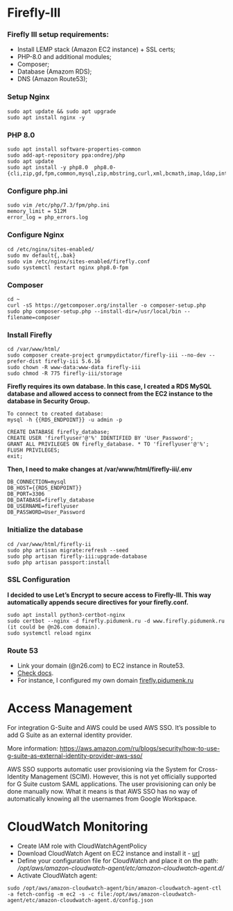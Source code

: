 # Firefly-III

### Firefly III setup requirements:
+ Install LEMP stack (Amazon EC2 instance) + SSL certs;
+ PHP-8.0 and additional modules;
+ Composer;
+ Database (Amazom RDS);
+ DNS (Amazon Route53);

### Setup Nginx
```
sudo apt update && sudo apt upgrade
sudo apt install nginx -y
```
### PHP 8.0 
```
sudo apt install software-properties-common
sudo add-apt-repository ppa:ondrej/php
sudo apt update
sudo apt install -y php8.0  php8.0-{cli,zip,gd,fpm,common,mysql,zip,mbstring,curl,xml,bcmath,imap,ldap,intl}
```
### Configure php.ini
```
sudo vim /etc/php/7.3/fpm/php.ini
memory_limit = 512M
error_log = php_errors.log
```
### Configure Nginx
```
cd /etc/nginx/sites-enabled/
sudo mv default{,.bak}
sudo vim /etc/nginx/sites-enabled/firefly.conf
sudo systemctl restart nginx php8.0-fpm
```
### Composer
```
cd ~
curl -sS https://getcomposer.org/installer -o composer-setup.php
sudo php composer-setup.php --install-dir=/usr/local/bin --filename=composer
```
### Install Firefly 
```
cd /var/www/html/
sudo composer create-project grumpydictator/firefly-iii --no-dev --prefer-dist firefly-iii 5.6.16
sudo chown -R www-data:www-data firefly-iii
sudo chmod -R 775 firefly-iii/storage
```

**Firefly requires its own database. In this case, I created a RDS MySQL database and allowed access to connect from the EC2 instance to the database in Security Group.**
```
To connect to created database: 
mysql -h {{RDS_ENDPOINT}} -u admin -p

CREATE DATABASE firefly_database;
CREATE USER 'fireflyuser'@'%' IDENTIFIED BY 'User_Password';
GRANT ALL PRIVILEGES ON firefly_database. * TO 'fireflyuser'@'%';
FLUSH PRIVILEGES;
exit;
```
 
**Then, I need to make changes at /var/www/html/firefly-iii/.env**
```
DB_CONNECTION=mysql
DB_HOST={{RDS_ENDPOINT}}
DB_PORT=3306
DB_DATABASE=firefly_database
DB_USERNAME=fireflyuser
DB_PASSWORD=User_Password
```
### Initialize the database
```
cd /var/www/html/firefly-ii
sudo php artisan migrate:refresh --seed
sudo php artisan firefly-iii:upgrade-database
sudo php artisan passport:install
```
### SSL Configuration 

**I decided to use Let’s Encrypt to secure access to Firefly-III. This way automatically appends secure directives for your firefly.conf.**
```
sudo apt install python3-certbot-nginx
sudo certbot --nginx -d firefly.pidumenk.ru -d www.firefly.pidumenk.ru (it could be @n26.com domain).
sudo systemctl reload nginx
```
### Route 53 

+ Link your domain (@n26.com) to EC2 instance in Route53.
+ [Check docs](https://docs.aws.amazon.com/Route53/latest/DeveloperGuide/routing-to-ec2-instance.html).
+ For instance, I configured my own domain [firefly.pidumenk.ru](https://firefly.pidumenk.ru)


# Access Management
For integration G-Suite and AWS could be used AWS SSO. It’s possible to add G Suite as an external identity provider.

More information: https://aws.amazon.com/ru/blogs/security/how-to-use-g-suite-as-external-identity-provider-aws-sso/

AWS SSO supports automatic user provisioning via the System for Cross-Identity Management (SCIM). However, this is not yet officially supported for G Suite custom SAML applications. The  user provisioning can only be done manually now. What it means is that AWS SSO has no way of automatically knowing all the usernames from Google Workspace. 

# CloudWatch Monitoring 

+ Create IAM role with CloudWatchAgentPolicy
+ Download CloudWatch Agent on EC2 instance and install it - [url](https://s3.amazonaws.com/amazoncloudwatch-agent/ubuntu/amd64/latest/amazon-cloudwatch-agent.deb)
+ Define your configuration file for CloudWatch and place it on the path: */opt/aws/amazon-cloudwatch-agent/etc/amazon-cloudwatch-agent.d/*
+ Activate CloudWatch agent: 
```
sudo /opt/aws/amazon-cloudwatch-agent/bin/amazon-cloudwatch-agent-ctl -a fetch-config -m ec2 -s -c file:/opt/aws/amazon-cloudwatch-agent/etc/amazon-cloudwatch-agent.d/config.json
```
